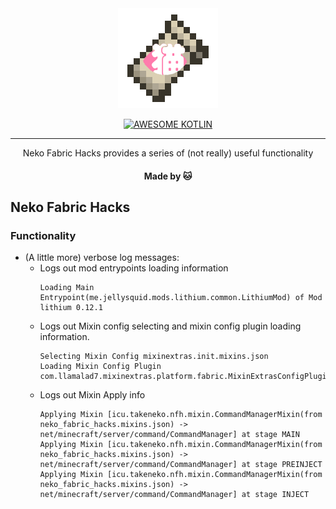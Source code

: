 <div align="center">
   <img width="160" src="src/main/resources/assets/neko_fabric_hacks/icon_2.png" alt="logo"/>

[![AWESOME KOTLIN](https://img.shields.io/badge/awesome-kotlin-purple)](https://kotlinlang.org/)


----

Neko Fabric Hacks provides a series of (not really) useful functionality
    <h4>Made by 🐱<h4/>

</div>


## Neko Fabric Hacks

### Functionality

- (A little more) verbose log messages:
  - Logs out mod entrypoints loading information  
     ```
     Loading Main Entrypoint(me.jellysquid.mods.lithium.common.LithiumMod) of Mod lithium 0.12.1
     ```
  - Logs out Mixin config selecting and mixin config plugin loading information.
     ```
     Selecting Mixin Config mixinextras.init.mixins.json
     Loading Mixin Config Plugin com.llamalad7.mixinextras.platform.fabric.MixinExtrasConfigPlugin
     ```
  - Logs out Mixin Apply info
     ```
     Applying Mixin [icu.takeneko.nfh.mixin.CommandManagerMixin(from neko_fabric_hacks.mixins.json) -> net/minecraft/server/command/CommandManager] at stage MAIN
     Applying Mixin [icu.takeneko.nfh.mixin.CommandManagerMixin(from neko_fabric_hacks.mixins.json) -> net/minecraft/server/command/CommandManager] at stage PREINJECT
     Applying Mixin [icu.takeneko.nfh.mixin.CommandManagerMixin(from neko_fabric_hacks.mixins.json) -> net/minecraft/server/command/CommandManager] at stage INJECT
    ```

